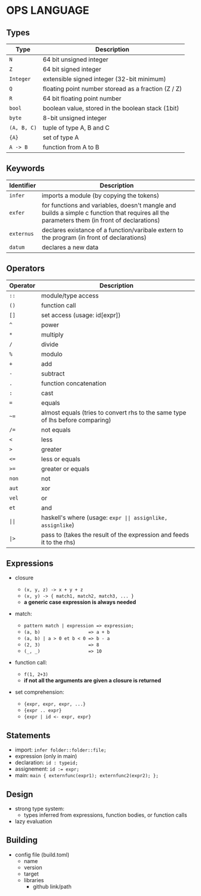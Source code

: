 # OPS LANGUAGE

## Types
Type        | Description
---         | ---
`N`         | 64 bit unsigned integer
`Z`         | 64 bit signed integer
`Integer`   | extensible signed integer (32-bit minimum)
`Q`         | floating point number storead as a fraction (Z / Z)
`R`         | 64 bit floating point number
`bool`      | boolean value, stored in the boolean stack (1bit)
`byte`      | 8-bit unsigned integer
`(A, B, C)` | tuple of type A, B and C
`{A}`       | set of type A
`A -> B`    | function from A to B

## Keywords
Identifier   | Description
---          | ---
`infer`      | imports a module (by copying the tokens)
`exfer`      | for functions and variables, doesn't mangle and builds a simple c function that requires all the parameters them (in front of declarations)
`externus`   | declares existance of a function/varibale extern to the program (in front of declarations)
`datum`      | declares a new data

## Operators
Operator | Description
---      | ---
`::`     | module/type access
`()`     | function call
`[]`     | set access (usage: id[expr])
`^`      | power
`*`      | multiply
`/`      | divide
`%`      | modulo
`+`      | add
`-`      | subtract
`.`      | function concatenation
`:`      | cast
`=`      | equals
`~=`     | almost equals (tries to convert rhs to the same type of lhs before comparing)
`/=`     |  not equals
`<`      | less
`>`      | greater
`<=`     | less or equals
`>=`     | greater or equals
`non`    | not
`aut`    | xor
`vel`    | or
`et`     | and
`\|\|`   | haskell's where (usage: `expr \|\| assignlike, assignlike`)
`\|>`    | pass to (takes the result of the expression and feeds it to the rhs)

## Expressions
* closure
    * `(x, y, z) -> x + y + z`
    * `(x, y) -> { match1, match2, match3, ... }`
    * **a generic case expression is always needed**

* match:
    * `pattern match | expression => expression;`
    * `(a, b)                  => a + b`
    * `(a, b) | a > 0 et b < 0 => b - a`
    * `(2, 3)                  => 8`
    * `(_, _)                  => 10`

* function call:
    * `f(1, 2+3)`
    * **if not all the arguments are given a closure is returned**
    
* set comprehension:
    * `{expr, expr, expr, ...}`
    * `{expr .. expr}`
    * `{expr | id <- expr, expr}`


## Statements
* import: `infer folder::folder::file;`
* expression (only in main)
* declaration: `id : typeid;`
* assignement: `id := expr;`
* main: `main { externfunc(expr1); externfunc2(expr2); };`

## Design
* strong type system:
    * types inferred from expressions, function bodies, or function calls
* lazy evaluation

## Building
* config file (build.toml)
    * name
    * version
    * target
    * libraries
        * github link/path
